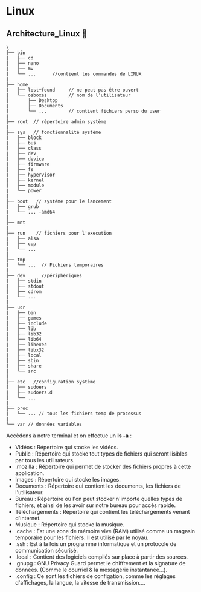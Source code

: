 # Linux

## Architecture_Linux :small_red_triangle:

```
\
├── bin
|   ├── cd
|   ├── nano
|   ├── mv
|   └── ...      //contient les commandes de LINUX
|
├── home
|   ├── lost+found     // ne peut pas être ouvert
|   └── osboxes        // nom de l'utilisateur
|       ├── Desktop
|       ├── Documents
|       └── ...        // contient fichiers perso du user
|
├── root  // répertoire admin système
|
├── sys   // fonctionnalité système
|   ├── block
|   ├── bus
|   ├── class
|   ├── dev
|   ├── device
|   ├── firmware
|   ├── fs
|   ├── hypervisor
|   ├── kernel
|   ├── module
|   └── power
|
├── boot   // système pour le lancement
|   ├── grub
|   └── ... -amd64
|
├── mnt
|
├── run    // fichiers pour l'execution
|   ├── alsa
|   ├── cup
|   └── ...
|
├── tmp
|   └── ...  // Fichiers temporaires
|
├── dev      //périphériques
|   ├── stdin
|   ├── stdout
|   ├── cdrom
|   └── ...
|
├── usr
|   ├── bin
|   ├── games
|   ├── include
|   ├── lib
|   ├── lib32
|   ├── lib64
|   ├── libexec
|   ├── libx32
|   ├── local
|   ├── sbin
|   ├── share
|   └── src
|
├── etc   //configuration système
|   ├── sudoers
|   ├── sudoers.d
|   └── ...
|
├── proc
|   └── ... // tous les fichiers temp de processus
|
└── var // données variables

```



























Accèdons à notre terminal et on effectue un **ls -a** : 

- Vidéos : Répertoire qui stocke les vidéos.
- Public : Répertoire qui stocke tout types de fichiers qui seront lisibles par tous les utilisateurs.
- .mozilla : Répertoire qui permet de stocker des fichiers propres à cette application.
- Images : Répertoire qui stocke les images.
- Documents : Répertoire qui contient les documents, les fichiers de l'utilisateur.
- Bureau : Répertoire où l'on peut stocker n'importe quelles types de fichiers, et ainsi de les avoir sur notre bureau pour accès rapide.
- Téléchargements : Répertoire qui contient les téléchargements venant d'internet.
- Musique : Répertoire qui stocke la musique.
- .cache : Est une zone de mémoire vive (RAM) utilisé comme un magasin temporaire pour les fichiers. Il est utilisé par le noyau.
- .ssh : Est à la fois un programme informatique et un protocole de communication sécurisé.
- .local : Contient des logiciels compilés sur place à partir des sources.
- .gnupg : GNU Privacy Guard permet le chiffrement et la signature de données. (Comme le courriel & la messagerie instantanée...).
- .config : Ce sont les fichiers de configation, comme les réglages d'affichages, la langue, la vitesse de transmission....
